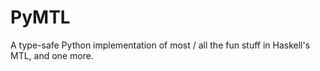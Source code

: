 # PyMTL

A type-safe Python implementation of most / all the fun stuff in Haskell's MTL, and one more.